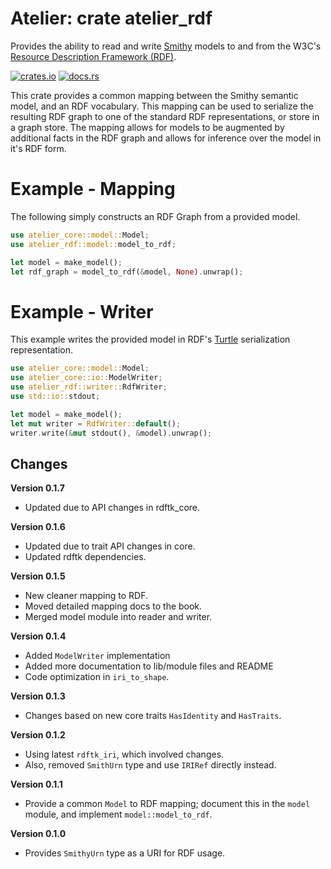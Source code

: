 # Atelier: crate atelier_rdf

Provides the ability to read and write [Smithy](https://github.com/awslabs/smithy) models to and from the W3C's 
[Resource Description Framework (RDF)](https://www.w3.org/RDF/).

[![crates.io](https://img.shields.io/crates/v/atelier_rdf.svg)](https://crates.io/crates/atelier_rdf)
[![docs.rs](https://docs.rs/atelier_rdf/badge.svg)](https://docs.rs/atelier_rdf)

This crate provides a common mapping between the Smithy semantic model, and an RDF vocabulary. This mapping can be used to 
serialize the resulting RDF graph to one of the standard RDF representations, or store in a graph store. The mapping
allows for models to be augmented by additional facts in the RDF graph and allows for inference over the model in it's
RDF form.

# Example - Mapping

The following simply constructs an RDF Graph from a provided model.

```rust
use atelier_core::model::Model;
use atelier_rdf::model::model_to_rdf;

let model = make_model();
let rdf_graph = model_to_rdf(&model, None).unwrap();
```

# Example - Writer

This example writes the provided model in RDF's [Turtle](https://www.w3.org/TR/turtle/) serialization representation.

```rust
use atelier_core::model::Model;
use atelier_core::io::ModelWriter;
use atelier_rdf::writer::RdfWriter;
use std::io::stdout;

let model = make_model();
let mut writer = RdfWriter::default();
writer.write(&mut stdout(), &model).unwrap();
```

## Changes

**Version 0.1.7**

* Updated due to API changes in rdftk_core.

**Version 0.1.6**

* Updated due to trait API changes in core.
* Updated rdftk dependencies.

**Version 0.1.5**

* New cleaner mapping to RDF.
* Moved detailed mapping docs to the book.
* Merged model module into reader and writer.

**Version 0.1.4**

* Added `ModelWriter` implementation
* Added more documentation to lib/module files and README
* Code optimization in `iri_to_shape`.

**Version 0.1.3**

* Changes based on new core traits `HasIdentity` and `HasTraits`.

**Version 0.1.2**

* Using latest `rdftk_iri`, which involved changes. 
* Also, removed `SmithUrn` type and use `IRIRef` directly instead.

**Version 0.1.1**

* Provide a common `Model` to RDF mapping; document this in the `model` module, and implement `model::model_to_rdf`.

**Version 0.1.0**

* Provides `SmithyUrn` type as a URI for RDF usage.
